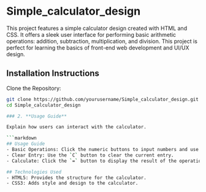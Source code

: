 # Simple_calculator_design
This project features a simple calculator design created with HTML and CSS. It offers a sleek user interface for performing basic arithmetic operations: addition, subtraction, multiplication, and division. This project is perfect for learning the basics of front-end web development and UI/UX design.
## Installation Instructions

Clone the Repository:
   ```bash
   git clone https://github.com/yourusername/Simple_calculator_design.git
cd Simple_calculator_design

### 2. **Usage Guide**

Explain how users can interact with the calculator.

```markdown
## Usage Guide
- Basic Operations: Click the numeric buttons to input numbers and use the operation buttons (`+`, `-`, `*`, `/`) to perform calculations.
- Clear Entry: Use the `C` button to clear the current entry.
- Calculate: Click the `=` button to display the result of the operation.

## Technologies Used
- HTML5: Provides the structure for the calculator.
- CSS3: Adds style and design to the calculator.
